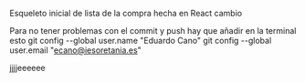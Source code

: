Esqueleto inicial de lista de la compra hecha en React
cambio

Para no tener problemas con el commit y push hay que añadir en la terminal esto
git config --global user.name "Eduardo Cano" 
git config --global user.email "ecano@iesoretania.es"


jjjjeeeeee